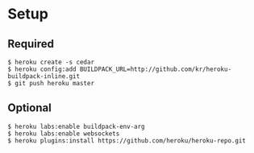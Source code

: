 # Setup

## Required

	$ heroku create -s cedar
	$ heroku config:add BUILDPACK_URL=http://github.com/kr/heroku-buildpack-inline.git
	$ git push heroku master

## Optional

	$ heroku labs:enable buildpack-env-arg
	$ heroku labs:enable websockets
	$ heroku plugins:install https://github.com/heroku/heroku-repo.git
